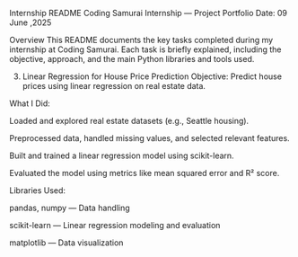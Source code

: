 Internship README
Coding Samurai Internship — Project Portfolio
Date: 09 June ,2025

Overview
This README documents the key tasks completed during my internship at Coding Samurai. Each task is briefly explained, including the objective, approach, and the main Python libraries and tools used.

3. Linear Regression for House Price Prediction
Objective:
Predict house prices using linear regression on real estate data.

What I Did:

Loaded and explored real estate datasets (e.g., Seattle housing).

Preprocessed data, handled missing values, and selected relevant features.

Built and trained a linear regression model using scikit-learn.

Evaluated the model using metrics like mean squared error and R² score.

Libraries Used:

pandas, numpy — Data handling

scikit-learn — Linear regression modeling and evaluation

matplotlib — Data visualization
